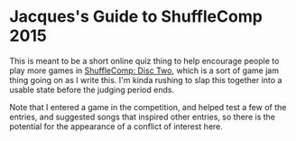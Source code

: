 # Jacques's Guide to ShuffleComp 2015

This is meant to be a short online quiz thing to help encourage
people to play more games in [ShuffleComp: Disc
Two](http://ifwiki.org/index.php/ShuffleComp:_Disc_2), which is a
sort of game jam thing going on as I write this.  I'm kinda rushing
to slap this together into a usable state before the judging period
ends.

Note that I entered a game in the competition, and helped test a
few of the entries, and suggested songs that inspired other entries,
so there is the potential for the appearance of a conflict of
interest here.
